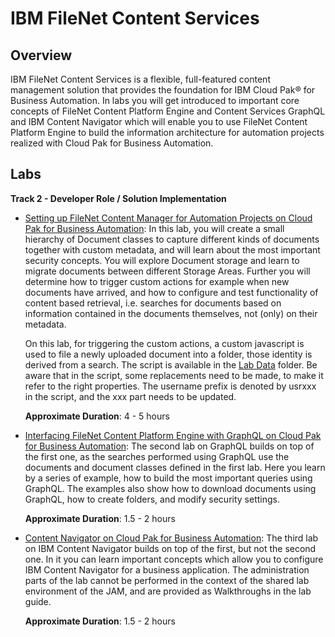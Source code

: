 # IBM FileNet Content Services

## Overview

IBM FileNet Content Services is a flexible, full-featured content management solution that provides the foundation for IBM Cloud Pak® for Business Automation. In labs you will get introduced to important core concepts of FileNet Content Platform Engine and Content Services GraphQL and IBM Content Navigator which will enable you to use FileNet Content Platform Engine to build the information architecture for automation projects realized with Cloud Pak for Business Automation. 

## Labs

**Track 2 - Developer Role / Solution Implementation**

- <a href="CONTENT%20Lab%201%20-%20CPE.pdf" target="_blank">Setting up FileNet Content Manager for Automation Projects on Cloud Pak for Business Automation</a>:
  In this lab, you will create a small hierarchy of Document classes to
  capture different kinds of documents together with custom metadata,
  and will learn about the most important security concepts. You will
  explore Document storage and learn to migrate documents between
  different Storage Areas.  Further you will determine how to trigger
  custom actions for example when new documents have arrived, and how to
  configure and test functionality of content based retrieval,
  i.e. searches for documents based on information contained in the
  documents themselves, not (only) on their metadata.

  On this lab, for triggering the custom actions, a custom javascript is
  used to file a newly uploaded document into a folder, those identity
  is derived from a search. The script is available in the <a href="https://github.com/IBM/cp4ba-labs/tree/main/23.0.2/Content/Lab%20Data" target="_blank">Lab Data</a> folder. Be aware that in the script, some
  replacements need to be made, to make it refer to the right
  properties. The username prefix is denoted by usrxxx in the script,
  and the xxx part needs to be updated.

  **Approximate Duration**: 4 - 5 hours

- <a href="CONTENT%20Lab%202%20-%20GraphQL.pdf" target="_blank">Interfacing FileNet Content Platform Engine with GraphQL on Cloud Pak for Business Automation</a>:
  The second lab on GraphQL builds on top of the first one, as the
  searches performed using GraphQL use the documents and document
  classes defined in the first lab.  Here you learn by a series of
  example, how to build the most important queries using GraphQL.  The
  examples also show how to download documents using GraphQL, how to
  create folders, and modify security settings.

  **Approximate Duration**: 1.5 - 2 hours

- <a href="CONTENT%20Lab%203%20-%20ICN.pdf" target="_blank">Content Navigator on Cloud Pak for Business Automation</a>:
  The third lab on IBM Content Navigator builds on top of the first, but not the second one.
  In it you can learn important concepts which allow you to configure IBM Content Navigator for a business application.
  The administration parts of the lab cannot be performed in the context of the shared lab environment of the JAM, and
  are provided as Walkthroughs in the lab guide.
  
  **Approximate Duration**: 1.5 - 2 hours

